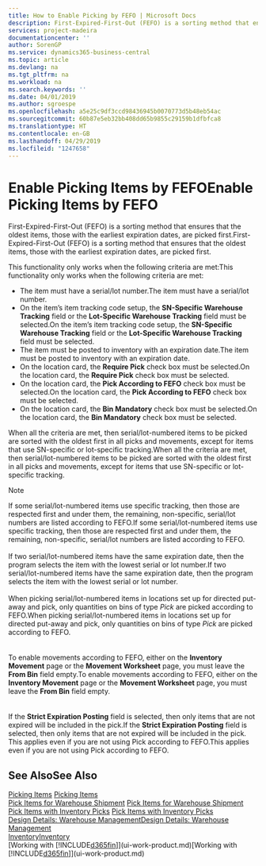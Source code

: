 ```yaml
---
title: How to Enable Picking by FEFO | Microsoft Docs
description: First-Expired-First-Out (FEFO) is a sorting method that ensures that the oldest items, those with the earliest expiration dates, are picked first.
services: project-madeira
documentationcenter: ''
author: SorenGP
ms.service: dynamics365-business-central
ms.topic: article
ms.devlang: na
ms.tgt_pltfrm: na
ms.workload: na
ms.search.keywords: ''
ms.date: 04/01/2019
ms.author: sgroespe
ms.openlocfilehash: a5e25c9df3ccd98436945b0070773d5b48eb54ac
ms.sourcegitcommit: 60b87e5eb32bb408dd65b9855c29159b1dfbfca8
ms.translationtype: HT
ms.contentlocale: en-GB
ms.lasthandoff: 04/29/2019
ms.locfileid: "1247658"
---
```

# <a name="enable-picking-items-by-fefo"></a><span data-ttu-id="2a7a7-103">Enable Picking Items by FEFO</span><span class="sxs-lookup"><span data-stu-id="2a7a7-103">Enable Picking Items by FEFO</span></span>
<span data-ttu-id="2a7a7-104">First-Expired-First-Out (FEFO) is a sorting method that ensures that the oldest items, those with the earliest expiration dates, are picked first.</span><span class="sxs-lookup"><span data-stu-id="2a7a7-104">First-Expired-First-Out (FEFO) is a sorting method that ensures that the oldest items, those with the earliest expiration dates, are picked first.</span></span>  

 <span data-ttu-id="2a7a7-105">This functionality only works when the following criteria are met:</span><span class="sxs-lookup"><span data-stu-id="2a7a7-105">This functionality only works when the following criteria are met:</span></span>  

-   <span data-ttu-id="2a7a7-106">The item must have a serial/lot number.</span><span class="sxs-lookup"><span data-stu-id="2a7a7-106">The item must have a serial/lot number.</span></span>  
-   <span data-ttu-id="2a7a7-107">On the item’s item tracking code setup, the **SN-Specific Warehouse Tracking** field or the **Lot-Specific Warehouse Tracking** field must be selected.</span><span class="sxs-lookup"><span data-stu-id="2a7a7-107">On the item’s item tracking code setup, the **SN-Specific Warehouse Tracking** field or the **Lot-Specific Warehouse Tracking** field must be selected.</span></span>  
-   <span data-ttu-id="2a7a7-108">The item must be posted to inventory with an expiration date.</span><span class="sxs-lookup"><span data-stu-id="2a7a7-108">The item must be posted to inventory with an expiration date.</span></span>  
-   <span data-ttu-id="2a7a7-109">On the location card, the **Require Pick** check box must be selected.</span><span class="sxs-lookup"><span data-stu-id="2a7a7-109">On the location card, the **Require Pick** check box must be selected.</span></span>  
-   <span data-ttu-id="2a7a7-110">On the location card, the **Pick According to FEFO** check box must be selected.</span><span class="sxs-lookup"><span data-stu-id="2a7a7-110">On the location card, the **Pick According to FEFO** check box must be selected.</span></span>  
-   <span data-ttu-id="2a7a7-111">On the location card, the **Bin Mandatory** check box must be selected.</span><span class="sxs-lookup"><span data-stu-id="2a7a7-111">On the location card, the **Bin Mandatory** check box must be selected.</span></span>  

 <span data-ttu-id="2a7a7-112">When all the criteria are met, then serial/lot-numbered items to be picked are sorted with the oldest first in all picks and movements, except for items that use SN-specific or lot-specific tracking.</span><span class="sxs-lookup"><span data-stu-id="2a7a7-112">When all the criteria are met, then serial/lot-numbered items to be picked are sorted with the oldest first in all picks and movements, except for items that use SN-specific or lot-specific tracking.</span></span>  

> [!NOTE]  
> <span data-ttu-id="2a7a7-113">If some serial/lot-numbered items use specific tracking, then those are respected first and under them, the remaining, non-specific, serial/lot numbers are listed according to FEFO.</span><span class="sxs-lookup"><span data-stu-id="2a7a7-113">If some serial/lot-numbered items use specific tracking, then those are respected first and under them, the remaining, non-specific, serial/lot numbers are listed according to FEFO.</span></span>
<br /><br />
<span data-ttu-id="2a7a7-114">If two serial/lot-numbered items have the same expiration date, then the program selects the item with the lowest serial or lot number.</span><span class="sxs-lookup"><span data-stu-id="2a7a7-114">If two serial/lot-numbered items have the same expiration date, then the program selects the item with the lowest serial or lot number.</span></span>
<br /><br />
<span data-ttu-id="2a7a7-115">When picking serial/lot-numbered items in locations set up for directed put-away and pick, only quantities on bins of type *Pick* are picked according to FEFO.</span><span class="sxs-lookup"><span data-stu-id="2a7a7-115">When picking serial/lot-numbered items in locations set up for directed put-away and pick, only quantities on bins of type *Pick* are picked according to FEFO.</span></span>  
<br /><br />
<span data-ttu-id="2a7a7-116">To enable movements according to FEFO, either on the **Inventory Movement** page or the **Movement Worksheet** page, you must leave the **From Bin** field empty.</span><span class="sxs-lookup"><span data-stu-id="2a7a7-116">To enable movements according to FEFO, either on the **Inventory Movement** page or the **Movement Worksheet** page, you must leave the **From Bin** field empty.</span></span>  
<br /><br />
<span data-ttu-id="2a7a7-117">If the **Strict Expiration Posting** field is selected, then only items that are not expired will be included in the pick.</span><span class="sxs-lookup"><span data-stu-id="2a7a7-117">If the **Strict Expiration Posting** field is selected, then only items that are not expired will be included in the pick.</span></span> <span data-ttu-id="2a7a7-118">This applies even if you are not using Pick according to FEFO.</span><span class="sxs-lookup"><span data-stu-id="2a7a7-118">This applies even if you are not using Pick according to FEFO.</span></span>

## <a name="see-also"></a><span data-ttu-id="2a7a7-119">See Also</span><span class="sxs-lookup"><span data-stu-id="2a7a7-119">See Also</span></span>  
<span data-ttu-id="2a7a7-120">[Picking Items](warehouse-pick-items.md) </span><span class="sxs-lookup"><span data-stu-id="2a7a7-120">[Picking Items](warehouse-pick-items.md) </span></span>  
<span data-ttu-id="2a7a7-121">[Pick Items for Warehouse Shipment](warehouse-how-to-pick-items-for-warehouse-shipment.md) </span><span class="sxs-lookup"><span data-stu-id="2a7a7-121">[Pick Items for Warehouse Shipment](warehouse-how-to-pick-items-for-warehouse-shipment.md) </span></span>  
<span data-ttu-id="2a7a7-122">[Pick Items with Inventory Picks](warehouse-how-to-pick-items-with-inventory-picks.md) </span><span class="sxs-lookup"><span data-stu-id="2a7a7-122">[Pick Items with Inventory Picks](warehouse-how-to-pick-items-with-inventory-picks.md) </span></span>  
[<span data-ttu-id="2a7a7-123">Design Details: Warehouse Management</span><span class="sxs-lookup"><span data-stu-id="2a7a7-123">Design Details: Warehouse Management</span></span>](design-details-warehouse-management.md)  
[<span data-ttu-id="2a7a7-124">Inventory</span><span class="sxs-lookup"><span data-stu-id="2a7a7-124">Inventory</span></span>](inventory-manage-inventory.md)  
<span data-ttu-id="2a7a7-125">[Working with [!INCLUDE[d365fin](includes/d365fin_md.md)]](ui-work-product.md)</span><span class="sxs-lookup"><span data-stu-id="2a7a7-125">[Working with [!INCLUDE[d365fin](includes/d365fin_md.md)]](ui-work-product.md)</span></span>
